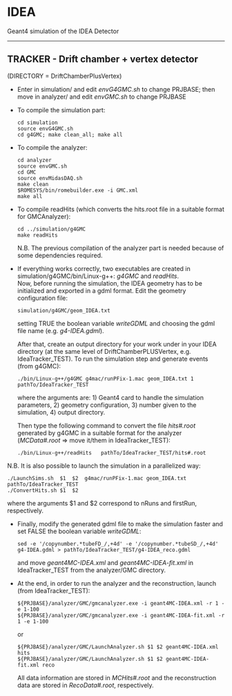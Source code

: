 # IDEA
Geant4 simulation of the IDEA Detector

*******************************


 **TRACKER - Drift chamber + vertex detector** 
---
(DIRECTORY = DriftChamberPlusVertex)

-  Enter in simulation/ and edit *envG4GMC.sh* to change PRJBASE; then move in analyzer/ and edit *envGMC.sh* to change PRJBASE
   
-  To compile the simulation part:
   ```
   cd simulation
   source envG4GMC.sh
   cd g4GMC; make clean_all; make all	
   ```
   
-  To compile the analyzer:
   ```
   cd analyzer
   source envGMC.sh
   cd GMC
   source envMidasDAQ.sh
   make clean
   $ROMESYS/bin/romebuilder.exe -i GMC.xml
   make all
   ```
   
-  To compile readHits (which converts the hits.root file in a suitable format for GMCAnalyzer):
   ```
   cd ../simulation/g4GMC
   make readHits
   ```
   N.B. The previous compilation of the analyzer part is needed because of some dependencies required.
   
-  If everything works correctly, two executables are created in simulation/g4GMC/bin/Linux-g++: *g4GMC* and *readHits*.     
   Now, before running the simulation, the IDEA geometry has to be initialized and exported in a gdml format. 
   Edit the geometry configuration file:
    ```
   simulation/g4GMC/geom_IDEA.txt	
   ```
   setting TRUE the boolean variable *writeGDML* and choosing the gdml file name (e.g. *g4-IDEA.gdml*).
   
   After that, create an output directory for your work under in your IDEA directory (at the same level of DriftChamberPLUSVertex, e.g. IdeaTracker_TEST). To run the simulation step and generate events (from g4GMC):
   ```
   ./bin/Linux-g++/g4GMC g4mac/runPFix-1.mac geom_IDEA.txt 1 pathTo/IdeaTracker_TEST
   ```
   where the arguments are: 1) Geant4 card to handle the simulation parameters, 2) geometry configuration, 3) number given to the simulation, 4) output directory.
   
   Then type the following command to convert the file *hits#.root* generated by g4GMC in a suitable format for the analyzer (*MCData#.root* => move it/them in IdeaTracker_TEST):
   ```
   ./bin/Linux-g++/readHits   pathTo/IdeaTracker_TEST/hits#.root
   ```
  N.B. It is also possible to launch the simulation in a parallelized way: 
   ```
   ./LaunchSims.sh  $1  $2  g4mac/runPFix-1.mac geom_IDEA.txt  pathTo/IdeaTracker_TEST
   ./ConvertHits.sh $1  $2
   ```
  where the arguments $1 and $2 correspond to nRuns and firstRun, respectively.
  
- Finally, modify the generated gdml file to make the simulation faster and set FALSE the boolean variable *writeGDML*:
   ```
   sed -e '/copynumber.*tubeFD_/,+4d' -e '/copynumber.*tubeSD_/,+4d' g4-IDEA.gdml > pathTo/IdeaTracker_TEST/g4-IDEA_reco.gdml
   ```
  and move *geant4MC-IDEA.xml* and *geant4MC-IDEA-fit.xml* in IdeaTracker_TEST from the analyzer/GMC directory. 
  
 - At the end, in order to run the analyzer and the reconstruction, launch (from IdeaTracker_TEST):
   ```
   ${PRJBASE}/analyzer/GMC/gmcanalyzer.exe -i geant4MC-IDEA.xml -r 1 -e 1-100
   ${PRJBASE}/analyzer/GMC/gmcanalyzer.exe -i geant4MC-IDEA-fit.xml -r 1 -e 1-100
   ```
   or
    ```
   ${PRJBASE}/analyzer/GMC/LaunchAnalyzer.sh $1 $2 geant4MC-IDEA.xml hits
   ${PRJBASE}/analyzer/GMC/LaunchAnalyzer.sh $1 $2 geant4MC-IDEA-fit.xml reco
   ```
   All data information are stored in *MCHits#.root* and the reconstruction data are stored in *RecoData#.root*, respectively.
 
